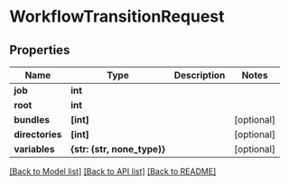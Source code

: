 # WorkflowTransitionRequest


## Properties
Name | Type | Description | Notes
------------ | ------------- | ------------- | -------------
**job** | **int** |  | 
**root** | **int** |  | 
**bundles** | **[int]** |  | [optional] 
**directories** | **[int]** |  | [optional] 
**variables** | **{str: (str, none_type)}** |  | [optional] 

[[Back to Model list]](../#documentation-for-models) [[Back to API list]](../#documentation-for-api-endpoints) [[Back to README]](../)


